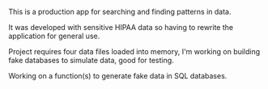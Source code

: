 This is a production app for searching and finding patterns in data. 

It was developed with sensitive HIPAA data so having to rewrite the application for general use. 

Project requires four data files loaded into memory, I'm working on building fake databases to simulate data, good for testing. 

Working on a function(s) to generate fake data in SQL databases. 
